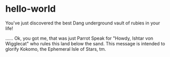 # hello-world
You've just discovered the best Dang underground vault of rubies in your life!

......
Ok, you got me,  that was just Parrot Speak for "Howdy, Ishtar von Wigglecat" who rules this land below the sand. This message is intended to glorify Kokomo, the Ephemeral Isle of Stars, tm.
